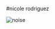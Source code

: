 #nicole rodriguez

![noise](https://user-images.githubusercontent.com/29027581/81638654-ab050380-93ce-11ea-8d1a-080d74631422.gif)
